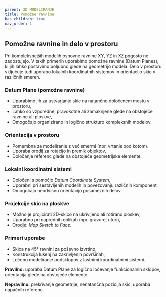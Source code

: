 ```yaml
---
parent: 3D MODELIRANJE
title: Pomožne ravnine
has_children: true
nav_order: 1
---
```


## Pomožne ravnine in delo v prostoru

Pri kompleksnejših modelih osnovne ravnine XY, YZ in XZ pogosto ne zadostujejo. V takih primerih uporabimo pomožne ravnine (Datum Planes), ki jih lahko postavimo poljubno glede na geometrijo modela. Delo v prostoru vključuje tudi uporabo lokalnih koordinatnih sistemov in orientacijo skic v različnih smereh.

### Datum Plane (pomožne ravnine)

- Uporabimo jih za ustvarjanje skic na natančno določenem mestu v prostoru,
- Lahko so vzporedne, pravokotne ali zamaknjene glede na obstoječe ravnine ali ploskve,
- Omogočajo organizirano in logično strukturo kompleksnih modelov.

### Orientacija v prostoru

- Pomembna za modeliranje z več smermi (npr. vrtanje pod kotom),
- Uporaba orodij za rotacijo in premik objektov,
- Določanje referenc glede na obstoječe geometrijske elemente.

### Lokalni koordinatni sistemi

- Določeni s pomočjo *Datum Coordinate System*,
- Uporabni pri sestavljenih modelih in povezovanju različnih komponent,
- Omogočajo neodvisno orientacijo posameznih delov.

### Projekcije skic na ploskve

- Možno je projicirati 2D-skico na ukrivljeno ali rotirano ploskev,
- Uporabno pri naprednih oblikah (npr. gravure, utori),
- Orodje: *Map Sketch to Face*.

### Primeri uporabe

- Skica na 45° ravnini za poševno izvrtino,
- Konstrukcija lukenj na zakrivljenih površinah,
- Ločeno modeliranje podsklopov z lastnimi koordinatnimi sistemi.

**Pravilno:** uporaba Datum Plane za logično ločevanje funkcionalnih sklopov,
orientacija glede na obstoječe elemente.

**Nepravilno:** prekrivanje geometrije, nenatančna pozicija skic, uporaba napačnih referenc.

